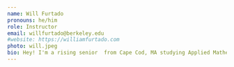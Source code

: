 ```yaml
---
name: Will Furtado
pronouns: he/him
role: Instructor
email: willfurtado@berkeley.edu
#website: https://williamfurtado.com
photo: will.jpeg
bio: Hey! I'm a rising senior  from Cape Cod, MA studying Applied Mathematics and Computer Science. Outside of teaching, you'll likely find me curating Spotify playlists, playing Wii Tennis, or shooting film on my Canon AE-1. I'm incredibly excited to be teaching Data 6 this summer. Reach out with any questions -- any at all!
---
```

